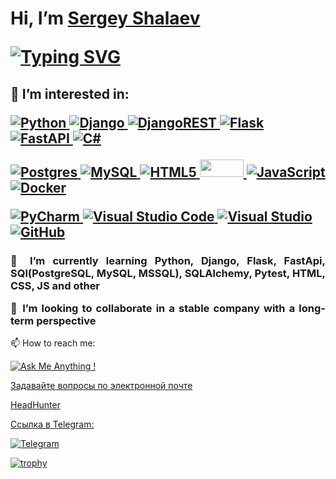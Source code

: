 <h1><p>Hi, I’m <a href="https://smpnz.github.io/" target="_blank">Sergey Shalaev</a></p>
<a href="#"><img src="https://readme-typing-svg.herokuapp.com?font=Fira+Code&size=14&duration=3500&pause=1000&width=435&lines=Master's+degree+in+computer+science" alt="Typing SVG" /></a>
</h1>
<h2><p>👀 I’m interested in:</p>
<span><a href ="#">

![Python](https://img.shields.io/badge/python-3670A0?style=for-the-badge&logo=python&logoColor=ffdd54)
![Django](https://img.shields.io/badge/django-%23092E20.svg?style=for-the-badge&logo=django&logoColor=white)
![DjangoREST](https://img.shields.io/badge/DJANGO-REST-ff1709?style=for-the-badge&logo=django&logoColor=white&color=ff1709&labelColor=gray)
![Flask](https://img.shields.io/badge/flask-%23000.svg?style=for-the-badge&logo=flask&logoColor=white)
![FastAPI](https://img.shields.io/badge/FastAPI-005571?style=for-the-badge&logo=fastapi)
![C#](https://img.shields.io/badge/c%23-%23239120.svg?style=for-the-badge&logo=c-sharp&logoColor=white)

![Postgres](https://img.shields.io/badge/postgres-%23316192.svg?style=for-the-badge&logo=postgresql&logoColor=white)
![MySQL](https://img.shields.io/badge/mysql-%2300f.svg?style=for-the-badge&logo=mysql&logoColor=white)
![HTML5](https://img.shields.io/badge/html5-%23E34F26.svg?style=for-the-badge&logo=html5&logoColor=white)
<img src="https://blog.faradars.org/wp-content/uploads/2018/03/simple-css-code-examples-300x169.jpg?" width="70" height="28" />
![JavaScript](https://img.shields.io/badge/javascript-%23323330.svg?style=for-the-badge&logo=javascript&logoColor=%23F7DF1E)
![Docker](https://img.shields.io/badge/docker-%230db7ed.svg?style=for-the-badge&logo=docker&logoColor=white)

![PyCharm](https://img.shields.io/badge/pycharm-143?style=for-the-badge&logo=pycharm&logoColor=black&color=black&labelColor=green)
![Visual Studio Code](https://img.shields.io/badge/Visual%20Studio%20Code-0078d7.svg?style=for-the-badge&logo=visual-studio-code&logoColor=white)
![Visual Studio](https://img.shields.io/badge/Visual%20Studio-5C2D91.svg?style=for-the-badge&logo=visual-studio&logoColor=white)
[![GitHub](https://img.shields.io/badge/--181717?logo=github&style=for-the-badge&logoColor=ffffff)](https://github.com/)

</a></span>

</h2>
<h3 align="justify">
<p>🌱 I’m currently learning Python, Django, Flask, FastApi, SQl(PostgreSQL, MySQL, MSSQL),  SQLAlchemy, Pytest, HTML, CSS, JS and other</p>
<p>💞️ I’m looking to collaborate in a stable company with a long-term perspective</p>
</h3>
<p>📫 How to reach me: 
<span><a href ="#">

[![Ask Me Anything !](https://img.shields.io/badge/Ask%20me-anything-1abc9c.svg)](#)
</a></span>
</p>
<p><a href="mailto:profff1@ya.ru">Задавайте вопросы по электронной почте</a></p>
<p><a href="https://hh.ru/resume/8edfcdc3ff0b2fbf0f0039ed1f4d7679386f4d">HeadHunter</a></p>
<p><a href="https://t.me/sm_pnz">   Ссылка в Telegram: 

![Telegram](https://img.shields.io/badge/Telegram-2CA5E0?style=for-the-badge&logo=telegram&logoColor=white)
</a></p>

[![trophy](https://github-profile-trophy.vercel.app/?username=SMpnz&theme=onedark&no-frame=true)](#)
